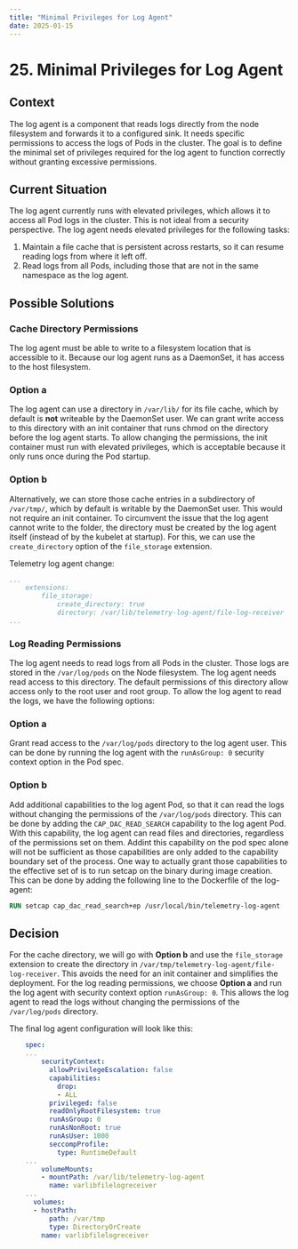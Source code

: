```yaml
---
title: "Minimal Privileges for Log Agent"
date: 2025-01-15
---
```



# 25. Minimal Privileges for Log Agent

## Context

The log agent is a component that reads logs directly from the node filesystem and forwards it to a configured sink. It needs specific permissions to access the logs of Pods in the cluster. The goal is to define the minimal set of privileges required for the log agent to function correctly without granting excessive permissions.

## Current Situation

The log agent currently runs with elevated privileges, which allows it to access all Pod logs in the cluster. This is not ideal from a security perspective.
The log agent needs elevated privileges for the following tasks:

1. Maintain a file cache that is persistent across restarts, so it can resume reading logs from where it left off.
2. Read logs from all Pods, including those that are not in the same namespace as the log agent.

## Possible Solutions

### Cache Directory Permissions
The log agent must be able to write to a filesystem location that is accessible to it. Because our log agent runs as a DaemonSet, it has access to the host filesystem. 

### Option a
The log agent can use a directory in `/var/lib/` for its file cache, which by default is **not** writeable by the DaemonSet user. We can grant write access to this directory with an init container that runs chmod on the directory before the log agent starts. To allow changing the permissions, the init container must run with elevated privileges, which is acceptable because it only runs once during the Pod startup.

### Option b
Alternatively, we can store those cache entries in a subdirectory of `/var/tmp/`, which by default is writable by the DaemonSet user. This would not require an init container. To circumvent the issue that the log agent cannot write to the folder, the directory must be created by the log agent itself (instead of by the kubelet at startup). For this, we can use the `create_directory` option of the `file_storage` extension.

Telemetry log agent change:
```yaml
...
    extensions:
        file_storage:
            create_directory: true
            directory: /var/lib/telemetry-log-agent/file-log-receiver
...
```

### Log Reading Permissions

The log agent needs to read logs from all Pods in the cluster. Those logs are stored in the `/var/log/pods` on the Node filesystem. The log agent needs read access to this directory. The default permissions of this directory allow access only to the root user and root group. To allow the log agent to read the logs, we have the following options:

### Option a
Grant read access to the `/var/log/pods` directory to the log agent user. This can be done by running the log agent with the `runAsGroup: 0` security context option in the Pod spec.

### Option b
Add additional capabilities to the log agent Pod, so that it can read the logs without changing the permissions of the `/var/log/pods` directory. This can be done by adding the `CAP_DAC_READ_SEARCH` capability to the log agent Pod. With this capability, the log agent can read files and directories, regardless of the permissions set on them.
Addint this capability on the pod spec alone will not be sufficient as those capabilities are only added to the capability boundary set of the process. One way to actually grant those capabilities to the effective set of is to run setcap on the binary during image creation. This can be done by adding the following line to the Dockerfile of the log-agent:

```dockerfile
RUN setcap cap_dac_read_search+ep /usr/local/bin/telemetry-log-agent
```

## Decision

For the cache directory, we will go with **Option b** and use the `file_storage` extension to create the directory in `/var/tmp/telemetry-log-agent/file-log-receiver`. This avoids the need for an init container and simplifies the deployment.
For the log reading permissions, we choose **Option a** and run the log agent with security context option `runAsGroup: 0`. This allows the log agent to read the logs without changing the permissions of the `/var/log/pods` directory.

The final log agent configuration will look like this:

```yaml
    spec:
    ...
        securityContext:
          allowPrivilegeEscalation: false
          capabilities:
            drop:
            - ALL
          privileged: false
          readOnlyRootFilesystem: true
          runAsGroup: 0
          runAsNonRoot: true
          runAsUser: 1000
          seccompProfile:
            type: RuntimeDefault
    ...
        volumeMounts:
        - mountPath: /var/lib/telemetry-log-agent
          name: varlibfilelogreceiver
    ...
      volumes:
      - hostPath:
          path: /var/tmp
          type: DirectoryOrCreate
        name: varlibfilelogreceiver
```


